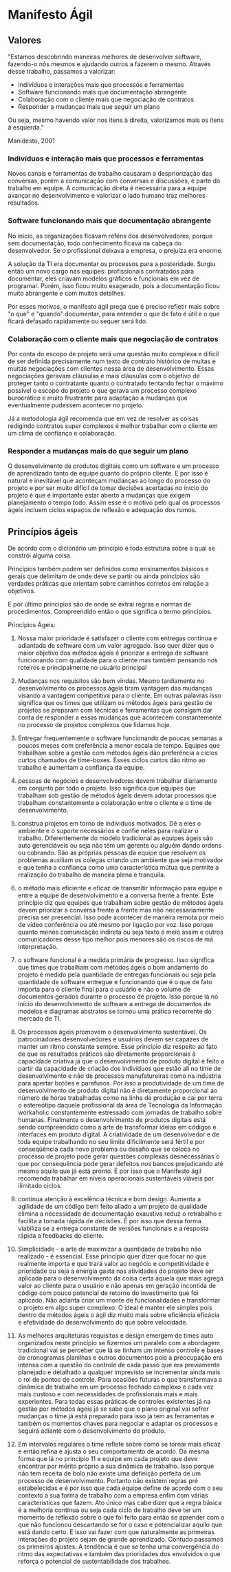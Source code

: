 # Manifesto Ágil

## Valores

"Estamos descobrindo maneiras melhores de desenvolver software, fazendo-o nós mesmos e ajudando outros a fazerem o mesmo.
Através desse trabalho, passamos a valorizar:
- Indivíduos e interações mais que processos e ferramentas
- Software funcionando mais que documentação abrangente
- Colaboração com o cliente mais que negociação de contratos
- Responder a mudanças mais que seguir um plano

Ou seja, mesmo havendo valor nos itens à direita, valorizamos mais os itens à esquerda."

Manidesto, 2001

### Indivíduos e interação mais que processos e ferramentas
Novos canais e ferramentas de trabalho causaram a despriorização das conversas, porém a comunicação com conversas e discussões, é parte do trabalho em equipe.
A comunicação direta é necessária para a equipe avançar no desenvolvimento e valorizar o lado humano traz melhores resultados.

### Software funcionando mais que documentação abrangente
No início, as organizações ficavam reféns dos desenvolvedores, porque sem documentação, todo conhecimento ficava na cabeça do desenvolvedor. Se o profissional deixava a empresa, o prejuíza era enorme. 

A solução da TI era documentar os processos para a posteridade. Surgiu então um novo cargo nas equipes: profissionais contratados para documentar, eles criavam modelos gráficos e funcionais em vez de programar. Porém, isso ficou muito exagerado, pois a documentação ficou muito abrangente e com muitos detalhes. 

Por esses motivos, o manifesto ágil prega que é preciso refletir mais sobre "o que" e "quando" documentar, para entender o que de fato é útil e o que ficará defasado rapidamente ou sequer será lido.

### Colaboração com o cliente mais que negociação de contratos
Por conta do escopo de projeto será uma questão muito complexa e difícil de ser definida precisamente num texto de contrato histórico de muitas e muitas negociações com clientes nessa área de desenvolvimento. Essas negociações geravam cláusulas e mais cláusulas com o objetivo de proteger tanto o contratante quanto o contratado tentando fechar o máximo possível o escopo do projeto o que gerava um processo complexo burocrático e muito frustrante para adaptação a mudanças que eventualmente pudessem acontecer no projeto.

Já a metodologia ágil recomenda que em vez de resolver as coisas redigindo contratos super complexos é melhor trabalhar com o cliente em um clima de confiança e colaboração.

### Responder a mudanças mais do que seguir um plano 
O desenvolvimento de produtos digitais como um software e um processo de aprendizado tanto de equipe quanto do próprio cliente. E por isso é natural e inevitável que aconteçam mudanças ao longo do processo do projeto e por ser muito difícil de tomar decisões acertadas no início do projeto é que é importante estar aberto a mudanças que exigem planejamento o tempo todo. Assim esse é o motivo pelo qual os processos ágeis incluem ciclos espaços de reflexão e adequação dos rumos.

## Princípios ágeis
De acordo com o dicionário um princípio é toda estrutura sobre a qual se constrói alguma coisa.

Princípios também podem ser definidos como ensinamentos básicos e gerais que delimitam de onde deve se partir ou ainda princípios são verdades práticas que orientam sobre caminhos corretos em relação a objetivos.

E por último princípios são de onde se extrai regras e normas de procedimentos. Compreendido então o que significa o termo princípios.

Princípios Ágeis:

1. Nossa maior prioridade é satisfazer o cliente com entregas contínua e adiantada de software com um valor agregado.
Isso quer dizer que o maior objetivo dos métodos ágeis é priorizar a entrega de software funcionando com qualidade para o cliente mas também pensando nos roteiros e principalmente no usuário principal

2. Mudanças nos requisitos são bem vindas. Mesmo tardiamente no desenvolvimento os processos ágeis tiram vantagem das mudanças visando a vantagem competitiva para o cliente. Em outras palavras isso significa que os times que utilizam os métodos ágeis para gestão de projetos se preparam com técnicas e ferramentas que consigam dar conta de responder a essas mudanças que acontecem constantemente no processo de projetos complexos que lidamos hoje.

3. Entregar frequentemente o software funcionando de poucas semanas a poucos meses com preferência a menor escala de tempo. Equipes que trabalham sobre a gestão com métodos ágeis dão preferência a ciclos curtos chamados de time-boxes. Esses ciclos curtos dão ritmo ao trabalho e aumentam a confiança da equipe.

4. pessoas de negócios e desenvolvedores devem trabalhar diariamente em conjunto por todo o projeto.
Isso significa que equipes que trabalham sob gestão de métodos ágeis devem adotar processos que trabalham constantemente a colaboração entre o cliente e o time de desenvolvimento.

5. construa projetos em torno de indivíduos motivados. Dê a eles o ambiente e o suporte necessários e confie neles para realizar o trabalho. Diferentemente do modelo tradicional as equipes ágeis são auto gerenciáveis ou seja não têm um gerente ou alguém dando ordens ou cobrando. São as próprias pessoas da equipe que resolvem os problemas auxiliam os colegas criando um ambiente que seja motivador e que tenha a confiança como uma característica mútua que permite a realização do trabalho de maneira plena e tranquila.

6. o método mais eficiente e eficaz de transmitir informação para equipe e entre a equipe de desenvolvimento e a conversa frente a frente. Este princípio diz que equipes que trabalham sobre gestão de métodos ágeis devem priorizar a conversa frente a frente mas não necessariamente precisa ser presencial. Isso pode acontecer de maneira remota por meio de vídeo conferência ou até mesmo por ligação por voz. Isso porque quanto menos comunicação indireta ou seja texto é meio assim e outros comunicadores desse tipo melhor pois menores são os riscos de má interpretação.

7. o software funcional é a medida primária de progresso. Isso significa que times que trabalham com métodos ágeis o bom andamento do projeto é medido pela quantidade de entregas funcionais ou seja pela quantidade de software entregue e funcionando que é o que de fato importa para o cliente final para o usuário e não o volume de documentos gerados durante o processo de projeto. Isso porque lá no início do desenvolvimento de software a entrega de documentos de modelos e diagramas abstratos se tornou uma prática recorrente do mercado de TI.

8. Os processos ágeis promovem o desenvolvimento sustentável. Os patrocinadores desenvolvedores e usuários devem ser capazes de manter um ritmo constante sempre. Esse princípio diz respeito ao fato de que os resultados práticos são diretamente proporcionais à capacidade criativa já que o desenvolvimento de produto digital é feito a partir da capacidade de criação dos indivíduos que estão ali no time de desenvolvimento e não de processos manufatureiras como na indústria para apertar botões e parafusos. Por isso a produtividade de um time de desenvolvimento de produto digital não é diretamente proporcional ao número de horas trabalhadas como na linha de produção e cai por terra o estereótipo daquele profissional da área de Tecnologia da Informação workaholic constantemente estressado com jornadas de trabalho sobre humanas.
Finalmente o desenvolvimento de produtos digitais está sendo compreendido como a arte de transformar ideias em códigos e interfaces em produto digital. A criatividade de um desenvolvedor e de toda equipe trabalhando no seu limite dificilmente será fértil e por conseqüência cada novo problema ou desafio que se coloca no processo de projeto pode gerar questões complexas desnecessárias o que por consequência pode gerar defeitos nos bancos prejudicando até mesmo aquilo que já está pronto. É por isso que o Manifesto ágil recomenda trabalhar em níveis operacionais sustentáveis viáveis por ilimitado ciclos.

9. contínua atenção à excelência técnica e bom design. Aumenta a agilidade de um código bem feito aliado a um projeto de qualidade elimina a necessidade de documentação exaustiva reduz o retrabalho e facilita a tomada rápida de decisões. É por isso que dessa forma viabiliza se a entrega constante de versões funcionais e a resposta rápida a feedbacks do cliente.
    
10. Simplicidade - a arte de maximizar a quantidade de trabalho não realizado - é essencial. Esse princípio quer dizer que focar no que realmente importa e que trará valor ao negócio e competitividade é prioridade ou seja a energia gasta nas atividades do projeto deve ser aplicada para o desenvolvimento da coisa certa aquela que mais agrega valor ao cliente para o usuário e não apenas em geração incontida de código com pouco potencial de retorno do investimento que foi aplicado. Não adianta criar um monte de funcionalidades e transformar o projeto em algo super complexo. O ideal é manter ele simples pois dentro de métodos ágeis o ágil diz muito mais sobre eficiência eficácia e efetividade do desenvolvimento do que sobre velocidade.

11. As melhores arquiteturas requisitos e design emergem de times auto organizados neste princípio se fizermos um paralelo com a abordagem tradicional vai se perceber que lá se tinham um intenso controle e bases de cronogramas planilhas e outros documentos pois a preocupação era intensa com a questão do controle de cada passo que era previamente planejado e detalhado a qualquer imprevisto se incrementar ainda mais o rol de pontos de controle.
 Para ocasiões futuras o que transformava a dinâmica de trabalho em um processo fechado complexo e cada vez mais custoso e com necessidades de profissionais mais e mais experientes.
Para todas essas práticas de controles existentes já na gestão por métodos ágeis já se sabe que o plano original vai sofrer mudanças o time já está preparado para isso já tem as ferramentas e também os momentos chaves para negociar e adaptar os processos e seguirá adiante com o desenvolvimento do produto.

12. Em intervalos regulares o time reflete sobre como se tornar mais eficaz e então refina e ajusta o seu comportamento de acordo. Da mesma forma que lá no princípio 11 e equipe em cada projeto que deve encontrar por mérito próprio a sua dinâmica de trabalho. Isso porque não tem receita de bolo não existe uma definição perfeita de um processo de desenvolvimento. Portanto não existem regras pré estabelecidas e é por isso que cada equipe define de acordo com o seu contexto a sua forma de trabalho com a empresa enfim com várias características que fazem. Ato único mas cabe dizer que a regra básica é a melhoria contínua ou seja cada ciclo de trabalho deve ter um momento de reflexão sobre o que foi feito para então se aprender com o que não funcionou descartando se for o caso e potencializar aquilo que está dando certo. E isso vai fazer com que naturalmente as primeiras interações do projeto sejam de grande aprendizado. Contudo passamos os primeiros ajustes. A tendência é que se tenha uma convergência do ritmo das expectativas e também das prioridades dos envolvidos o que reforça o potencial de sustentabilidade dos trabalhos.